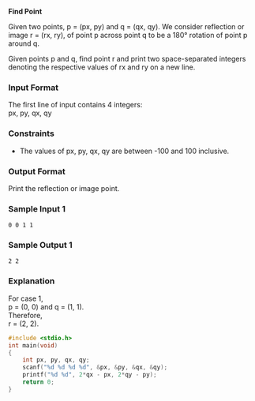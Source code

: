 **Find Point**

Given two points, p = (px, py) and q = (qx, qy). We consider reflection or image r = (rx, ry), of point p across point q to be a 180° rotation of point p around q.

Given points p and q, find point r and print two space-separated integers denoting the respective values of rx and ry on a new line.

### Input Format

The first line of input contains 4 integers:  
px, py, qx, qy

### Constraints

- The values of px, py, qx, qy are between -100 and 100 inclusive.

### Output Format

Print the reflection or image point.

### Sample Input 1
```
0 0 1 1
```

### Sample Output 1
```
2 2
```

### Explanation

For case 1,  
p = (0, 0) and q = (1, 1).  
Therefore,  
r = (2, 2).

```c
#include <stdio.h>
int main(void) 
{
    int px, py, qx, qy;
    scanf("%d %d %d %d", &px, &py, &qx, &qy);
    printf("%d %d", 2*qx - px, 2*qy - py);
    return 0;
}
```

